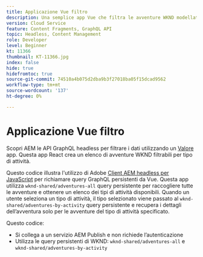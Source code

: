 ```yaml
---
title: Applicazione Vue filtro
description: Una semplice app Vue che filtra le avventure WKND modellate utilizzando frammenti di contenuto.
version: Cloud Service
feature: Content Fragments, GraphQL API
topic: Headless, Content Management
role: Developer
level: Beginner
kt: 11366
thumbnail: KT-11366.jpg
index: false
hide: true
hidefromtoc: true
source-git-commit: 74510a4b075d2dba9b3f27018ba05f15dcad9562
workflow-type: tm+mt
source-wordcount: '137'
ht-degree: 0%

---
```



# Applicazione Vue filtro

Scopri AEM le API GraphQL headless per filtrare i dati utilizzando un [Valore](https://vuejs.org/) app. Questa app React crea un elenco di avventure WKND filtrabili per tipo di attività.

Questo codice illustra l&#39;utilizzo di Adobe [Client AEM headless per JavaScript](https://github.com/adobe/aem-headless-client-js/blob/main/api-reference.md) per richiamare query GraphQL persistenti da Vue. Questa app utilizza `wknd-shared/adventures-all` query persistente per raccogliere tutte le avventure e ottenere un elenco dei tipi di attività disponibili. Quando un utente seleziona un tipo di attività, il tipo selezionato viene passato al `wknd-shared/adventures-by-activity` query persistente e recupera i dettagli dell’avventura solo per le avventure del tipo di attività specificato.

Questo codice:

+ Si collega a un servizio AEM Publish e non richiede l’autenticazione
+ Utilizza le query persistenti di WKND: `wknd-shared/adventures-all` e `wknd-shared/adventures-by-activity`
